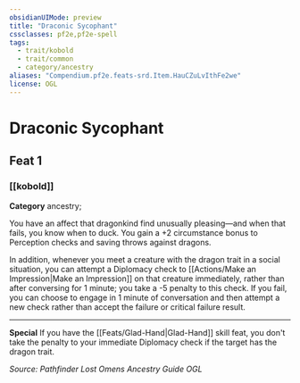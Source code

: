 ```yaml
---
obsidianUIMode: preview
title: "Draconic Sycophant"
cssclasses: pf2e,pf2e-spell
tags:
  - trait/kobold
  - trait/common
  - category/ancestry
aliases: "Compendium.pf2e.feats-srd.Item.HauCZuLvIthFe2we"
license: OGL
---
```

# Draconic Sycophant
## Feat 1
### [[kobold]]

**Category** ancestry; 




You have an affect that dragonkind find unusually pleasing—and when that fails, you know when to duck. You gain a +2 circumstance bonus to Perception checks and saving throws against dragons.

In addition, whenever you meet a creature with the dragon trait in a social situation, you can attempt a Diplomacy check to [[Actions/Make an Impression|Make an Impression]] on that creature immediately, rather than after conversing for 1 minute; you take a -5 penalty to this check. If you fail, you can choose to engage in 1 minute of conversation and then attempt a new check rather than accept the failure or critical failure result.

* * *

**Special** If you have the [[Feats/Glad-Hand|Glad-Hand]] skill feat, you don't take the penalty to your immediate Diplomacy check if the target has the dragon trait.

*Source: Pathfinder Lost Omens Ancestry Guide*
*OGL*